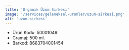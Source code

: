 ```yaml
---
title: 'Organik Üzüm Sirkesi'
image: '/services/geleneksel-urunler/uzum-sirkesi.png'
alt: 'uzum-sirkesi'
---
```


* Ürün Kodu: 50001049 
* Gramaj: 500 ml. 
* Barkod: 8683704001454